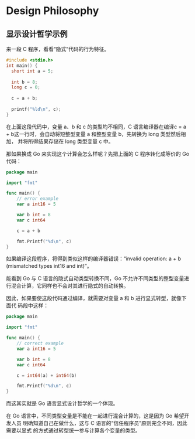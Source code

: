 # Design Philosophy

## 显示设计哲学示例

来一段 C 程序，看看“隐式”代码的行为特征。

```c
#include <stdio.h>
int main() {
  short int a = 5;
  
  int b = 8;
  long c = 0;
  
  c = a + b;
  
  printf("%ld\n", c);
}
```

在上面这段代码中，变量 a、b 和 c 的类型均不相同，C 语言编译器在编译c = a + b这一行时，会自动将短整型变量 a 和整型变量 b，先转换为 long 类型然后相加， 并将所得结果存储在 long 类型变量 c 中。

那如果换成 Go 来实现这个计算会怎么样呢？先把上面的 C 程序转化成等价的 Go 代码：

```go
package main

import "fmt"

func main() {
	// error example
	var a int16 = 5

	var b int = 8
	var c int64

	c = a + b

	fmt.Printf("%d\n", c)
}

```

如果编译这段程序，将得到类似这样的编译器错误：“invalid operation: a + b (mismatched types int16 and int)”。

能看到 Go 与 C 语言的隐式自动类型转换不同，Go 不允许不同类型的整型变量进行混合计算，它同样也不会对其进行隐式的自动转换。 

因此，如果要使这段代码通过编译，就需要对变量 a 和 b 进行显式转型，就像下面代 码段中这样：

```go
package main

import "fmt"

func main() {
	// correct example
	var a int16 = 5

	var b int = 8
	var c int64

	c = int64(a) + int64(b)

	fmt.Printf("%d\n", c)
}
```

而这其实就是 Go 语言显式设计哲学的一个体现。 

在 Go 语言中，不同类型变量是不能在一起进行混合计算的，这是因为 Go 希望开发人员 明确知道自己在做什么，这与 C 语言的“信任程序员”原则完全不同，因此需要以显式 的方式通过转型统一参与计算各个变量的类型。 











